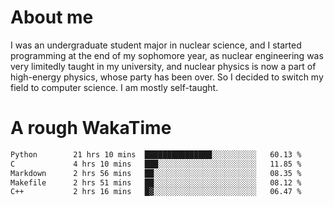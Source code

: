 # About me

I was an undergraduate student major in nuclear science, and I started programming at the end of my sophomore year, as nuclear engineering was very limitedly taught in my university, and nuclear physics is now a part of high-energy physics, whose party has been over. So I decided to switch my field to computer science. I am mostly self-taught.


# A rough WakaTime

<!--START_SECTION:waka-->

```txt
Python        21 hrs 10 mins  ███████████████░░░░░░░░░░   60.13 %
C             4 hrs 10 mins   ███░░░░░░░░░░░░░░░░░░░░░░   11.85 %
Markdown      2 hrs 56 mins   ██░░░░░░░░░░░░░░░░░░░░░░░   08.35 %
Makefile      2 hrs 51 mins   ██░░░░░░░░░░░░░░░░░░░░░░░   08.12 %
C++           2 hrs 16 mins   █▓░░░░░░░░░░░░░░░░░░░░░░░   06.47 %
```

<!--END_SECTION:waka-->
